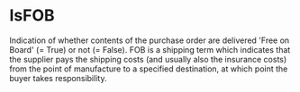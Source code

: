 IsFOB
=====

Indication of whether contents of the purchase order are delivered 'Free on Board' (= True) or not (= False). FOB is a shipping term which indicates that the supplier pays the shipping costs (and usually also the insurance costs) from the point of manufacture to a specified destination, at which point the buyer takes responsibility.
